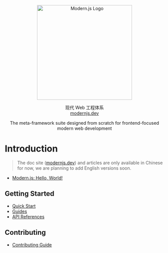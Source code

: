 
<p align="center">
  <a href="https://modernjs.dev" target="blank"><img src="https://lf3-static.bytednsdoc.com/obj/eden-cn/ylaelkeh7nuhfnuhf/modernjs-cover.png" width="300" alt="Modern.js Logo" /></a>
</p>
<p align="center">
现代 Web 工程体系
  <br/>
  <a href="https://modernjs.dev" target="blank">
    modernjs.dev
  </a>
</p>
<p align="center">
  The meta-framework suite designed from scratch for frontend-focused modern web development
</p>

# Introduction

> The doc site ([modernjs.dev](https://modernjs.dev)) and articles are only available in Chinese for now, we are planning to add English versions soon.

- [Modern.js: Hello, World!](https://zhuanlan.zhihu.com/p/426707646)

## Getting Started

- [Quick Start](https://modernjs.dev/docs/start)
- [Guides](https://modernjs.dev/docs/guides)
- [API References](https://modernjs.dev/docs/apis)

## Contributing

- [Contributing Guide](https://github.com/web-infra-dev/codesmith/blob/main/CONTRIBUTING.md)
